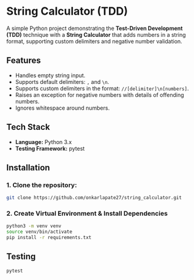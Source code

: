 # String Calculator (TDD)

A simple Python project demonstrating the **Test-Driven Development (TDD)** technique with a **String Calculator** that adds numbers in a string format, supporting custom delimiters and negative number validation.

## Features

- Handles empty string input.
- Supports default delimiters: `,` and `\n`.
- Supports custom delimiters in the format: `//[delimiter]\n[numbers]`.
- Raises an exception for negative numbers with details of offending numbers.
- Ignores whitespace around numbers.

## Tech Stack

- **Language:** Python 3.x
- **Testing Framework:** pytest

## Installation

### 1. Clone the repository:
   ```bash
   git clone https://github.com/onkarlapate27/string_calculator.git
   ```

### 2. Create Virtual Environment & Install Dependencies

```bash
python3 -m venv venv
source venv/bin/activate
pip install -r requirements.txt
```

## Testing

```bash
pytest
```
